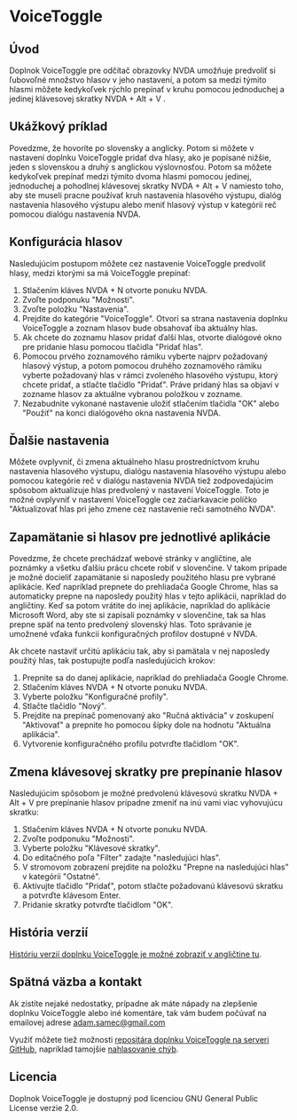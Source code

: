 # VoiceToggle

## Úvod

Doplnok VoiceToggle pre odčítač obrazovky NVDA umožňuje predvoliť si ľubovoľné množstvo hlasov v jeho nastavení, a potom sa medzi týmito hlasmi môžete kedykoľvek rýchlo prepínať v kruhu pomocou jednoduchej a jedinej klávesovej skratky NVDA + Alt + V .

## Ukážkový príklad

Povedzme, že hovoríte po slovensky a anglicky. Potom si môžete v nastavení doplnku VoiceToggle pridať dva hlasy, ako je popísané nižšie, jeden s slovenskou a druhý s anglickou výslovnosťou. Potom sa môžete kedykoľvek prepínať medzi týmito dvoma hlasmi pomocou jedinej, jednoduchej a pohodlnej klávesovej skratky NVDA + Alt + V namiesto toho, aby ste museli pracne používať kruh nastavenia hlasového výstupu, dialóg nastavenia hlasového výstupu alebo meniť hlasový výstup v kategórii reč pomocou dialógu nastavenia NVDA.

## Konfigurácia hlasov

Nasledujúcim postupom môžete cez nastavenie VoiceToggle predvoliť hlasy, medzi ktorými sa má VoiceToggle prepínať:

1. Stlačením kláves NVDA + N otvorte ponuku NVDA.
2. Zvoľte podponuku "Možnosti".
3. Zvoľte položku "Nastavenia".
4. Prejdite do kategórie "VoiceToggle". Otvorí sa strana nastavenia doplnku VoiceToggle a zoznam hlasov bude obsahovať iba aktuálny hlas.
5. Ak chcete do zoznamu hlasov pridať ďalší hlas, otvorte dialógové okno pre pridanie hlasu pomocou tlačidla "Pridať hlas".
6. Pomocou prvého zoznamového rámiku vyberte najprv požadovaný hlasový výstup, a potom pomocou druhého zoznamového rámiku vyberte požadovaný hlas v rámci zvoleného hlasového výstupu, ktorý chcete pridať, a stlačte tlačidlo "Pridať". Práve pridaný hlas sa objaví v zozname hlasov za aktuálne vybranou položkou v zozname.
7. Nezabudnite vykonané nastavenie uložiť stlačením tlačidla "OK" alebo "Použiť" na konci dialógového okna nastavenia NVDA.

## Ďalšie nastavenia

Môžete ovplyvniť, či zmena aktuálneho hlasu prostredníctvom kruhu nastavenia hlasového výstupu, dialógu nastavenia hlasového výstupu alebo pomocou kategórie reč v dialógu nastavenia NVDA tiež zodpovedajúcim spôsobom aktualizuje hlas predvolený v nastavení VoiceToggle. Toto je možné ovplyvniť v nastavení VoiceToggle cez začiarkavacie políčko "Aktualizovať hlas pri jeho zmene cez nastavenie reči samotného NVDA".

## Zapamätanie si hlasov pre jednotlivé aplikácie

Povedzme, že chcete prechádzať webové stránky v angličtine, ale poznámky a všetku ďalšiu prácu chcete robiť v slovenčine. V takom prípade je možné docieliť zapamätanie si naposledy použitého hlasu pre vybrané aplikácie. Keď napríklad prepnete do prehliadača Google Chrome, hlas sa automaticky prepne na naposledy použitý hlas v tejto aplikácii, napríklad do angličtiny. Keď sa potom vrátite do inej aplikácie, napríklad do aplikácie Microsoft Word, aby ste si zapísali poznámky v slovenčine, tak sa hlas prepne späť na tento predvolený slovenský hlas. Toto správanie je umožnené vďaka funkcii konfiguračných profilov dostupné v NVDA.

Ak chcete nastaviť určitú aplikáciu tak, aby si pamätala v nej naposledy použitý hlas, tak postupujte podľa nasledujúcich krokov:

1. Prepnite sa do danej aplikácie, napríklad do prehliadača Google Chrome.
2. Stlačením kláves NVDA + N otvorte ponuku NVDA.
3. Vyberte položku "Konfiguračné profily".
4. Stlačte tlačidlo "Nový".
5. Prejdite na prepínač pomenovaný ako "Ručná aktivácia" v zoskupení "Aktivovať" a prepnite ho pomocou šípky dole na hodnotu "Aktuálna aplikácia".
6. Vytvorenie konfiguračného profilu potvrďte tlačidlom "OK".

## Zmena klávesovej skratky pre prepínanie hlasov

Nasledujúcim spôsobom je možné predvolenú klávesovú skratku NVDA + Alt + V pre prepínanie hlasov prípadne zmeniť na inú vami viac vyhovujúcu skratku:

1. Stlačením kláves NVDA + N otvorte ponuku NVDA.
2. Zvoľte podponuku "Možnosti".
3. Vyberte položku "Klávesové skratky".
4. Do editačného poľa "Filter" zadajte "nasledujúci hlas".
5. V stromovom zobrazení prejdite na položku "Prepne na nasledujúci hlas” v kategórii "Ostatné".
6. Aktivujte tlačidlo "Pridať", potom stlačte požadovanú klávesovú skratku a potvrďte klávesom Enter.
7. Pridanie skratky potvrďte tlačidlom "OK".

## História verzií

[Históriu verzií doplnku VoiceToggle je možné zobraziť v angličtine tu][changelog].

## Spätná väzba a kontakt

Ak zistíte nejaké nedostatky, prípadne ak máte nápady na zlepšenie doplnku VoiceToggle alebo iné komentáre, tak vám budem počúvať na emailovej adrese [adam.samec@gmail.com](mailto:adam.samec@gmail.com)

Využiť môžete tiež možnosti [repositára doplnku VoiceToggle na serveri GitHub][GitHub], napríklad tamojšie [nahlasovanie chýb][GitHub issue].

## Licencia

Doplnok VoiceToggle je dostupný pod licenciou GNU General Public License verzie 2.0.

[changelog]: https://github.com/adamsamec/VoiceToggle/blob/main/Changelog.md
[GitHub]: https://github.com/adamsamec/VoiceToggle
[GitHub issue]: https://github.com/adamsamec/VoiceToggle/issues
